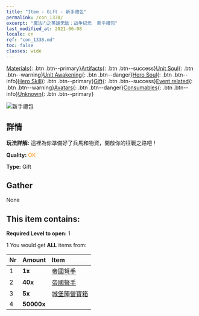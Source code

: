 ```yaml
---
title: "Item - Gift - 新手禮包"
permalink: /con_1338/
excerpt: "魔法门之英雄无敌：战争纪元  新手禮包"
last_modified_at: 2021-06-08
locale: cn
ref: "con_1338.md"
toc: false
classes: wide
---
```

 [Materials](/ItemsCN/){: .btn .btn--primary}[Artifacts](/ItemsCN/Artifacts/){: .btn .btn--success}[Unit Soul](/ItemsCN/UnitSoul/){: .btn .btn--warning}[Unit Awakening](/ItemsCN/UnitAwakening/){: .btn .btn--danger}[Hero Soul](/ItemsCN/HeroSoul/){: .btn .btn--info}[Hero Skill](/ItemsCN/HeroSkill/){: .btn .btn--primary}[Gift](/ItemsCN/Gift/){: .btn .btn--success}[Event related](/ItemsCN/Events/){: .btn .btn--warning}[Avatars](/ItemsCN/Avatars/){: .btn .btn--danger}[Consumables](/ItemsCN/Consumables/){: .btn .btn--info}[Unknown](/ItemsCN/Unknown/){: .btn .btn--primary}

 ![新手禮包](/images/t/i_906015.png)

## 詳情
 **玩法詳解:** 這裡為你準備好了兵馬和物資，開啟你的征戰之路吧！

 **Quality:** <span style="color: #FF8C00">OK</span>

 **Type:** Gift

## Gather

  None

## This item contains:

 **Required Level to open:** 1

 1 You would get **ALL** items  from:

  | Nr | Amount |     Item    |
  |:---|:-------|:------------|
  | 1 |  **1x** | [帝國弩手](/cn/units/Marksman/) |  | 
  | 2 |  **40x** | [帝國弩手](/cn/Items/unt_191/) |  | 
  | 3 |  **5x** | [城堡陣營寶箱](/cn/Items/con_1269/) |  | 
  | 4 |  **50000x** | <i class="fas fa-coins"/> |  | 
